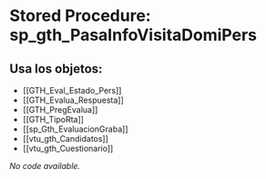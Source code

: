 # Stored Procedure: sp_gth_PasaInfoVisitaDomiPers

## Usa los objetos:
- [[GTH_Eval_Estado_Pers]]
- [[GTH_Evalua_Respuesta]]
- [[GTH_PregEvalua]]
- [[GTH_TipoRta]]
- [[sp_Gth_EvaluacionGraba]]
- [[vtu_gth_Candidatos]]
- [[vtu_gth_Cuestionario]]

*No code available.*
